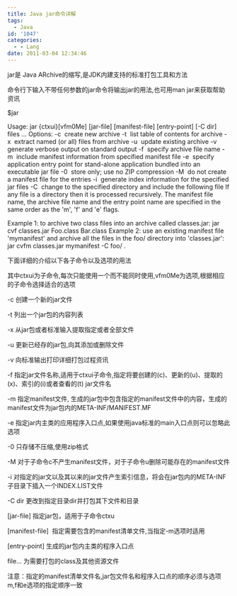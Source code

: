 ```yaml
---
title: Java jar命令详解
tags:
  - Java
id: '1047'
categories:
  - - Lang
date: 2011-03-04 12:34:46
---
```


jar是 Java ARchive的缩写,是JDK内建支持的标准打包工具和方法
<!-- more -->
命令行下输入不带任何参数的jar命令将输出jar的用法,也可用man jar来获取帮助资讯

$jar

Usage: jar {ctxui}\[vfm0Me\] \[jar-file\] \[manifest-file\] \[entry-point\] \[-C dir\] files ...
Options:
-c  create new archive
-t  list table of contents for archive
-x  extract named (or all) files from archive
-u  update existing archive
-v  generate verbose output on standard output
-f  specify archive file name
-m  include manifest information from specified manifest file
-e  specify application entry point for stand-alone application
bundled into an executable jar file
-0  store only; use no ZIP compression
-M  do not create a manifest file for the entries
-i  generate index information for the specified jar files
-C  change to the specified directory and include the following file
If any file is a directory then it is processed recursively.
The manifest file name, the archive file name and the entry point name are
specified in the same order as the 'm', 'f' and 'e' flags.

Example 1: to archive two class files into an archive called classes.jar:
jar cvf classes.jar Foo.class Bar.class
Example 2: use an existing manifest file 'mymanifest' and archive all the
files in the foo/ directory into 'classes.jar':
jar cvfm classes.jar mymanifest -C foo/ .

下面详细的介绍以下各子命令以及选项的用法

其中ctxui为子命令,每次只能使用一个而不能同时使用,vfm0Me为选项,根据相应的子命令选择适合的选项

-c 创建一个新的jar文件

-t 列出一个jar包的内容列表

-x 从jar包或者标准输入提取指定或者全部文件

-u 更新已经存的jar包,向其添加或删除文件

-v 向标准输出打印详细打包过程资讯

-f 指定jar文件名称,适用于ctxui子命令,指定将要创建的(c)、更新的(u)、提取的(x)、索引的(i)或者查看的(t) jar文件名

-m 指定manifest文件, 生成的jar包中包含指定的manifest文件中的内容，生成的manifest文件为jar包内的META-INF/MANIFEST.MF

-e 指定jar内主类的应用程序入口点,如果使用java标准的main入口点则可以忽略此选项

-0 只存储不压缩,使用zip格式

-M 对于子命令c不产生manifest文件，对于子命令u删除可能存在的manifest文件

-i 对指定的jar文以及其以来的jar文件产生索引信息，将会在jar包内的META-INF子目录下插入一个INDEX.LIST文件

-C dir 更改到指定目录dir并打包其下文件和目录

\[jar-file\] 指定jar包，适用于子命令ctxu

\[manifest-file\]  指定需要包含的manifest清单文件,当指定-m选项时适用

\[entry-point\] 生成的jar包内主类的程序入口点

file... 为需要打包的class及其他资源文件

注意：指定的manifest清单文件名,jar包文件名和程序入口点的顺序必须与选项m,f和e选项的指定顺序一致